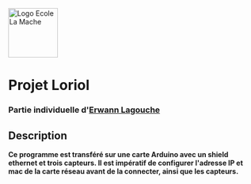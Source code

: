 <img src="https://file.diplomeo-static.com/file/00/00/01/46/14677.svg" alt="Logo Ecole La Mache" title="Ecole La Mache" height="100"/>

# Projet Loriol
### Partie individuelle d'<u>Erwann Lagouche</u>
## Description
**Ce programme est transféré sur une carte Arduino avec un shield ethernet et trois capteurs. Il est impératif de configurer l'adresse IP et mac de la carte réseau avant de la connecter, ainsi que les capteurs.**
